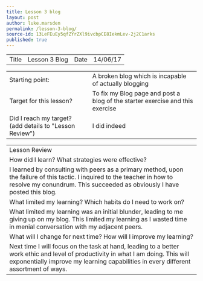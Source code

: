 ```yaml
---
title: Lesson 3 blog
layout: post
author: luke.marsden
permalink: /lesson-3-blog/
source-id: 13LeFEuEy5qfZYrZXl9ivcbpCE8IekmLev-2j2C1arks
published: true
---
```

<table>
  <tr>
    <td>Title</td>
    <td>Lesson 3 Blog</td>
    <td>Date</td>
    <td>14/06/17</td>
  </tr>
</table>


<table>
  <tr>
    <td>Starting point:</td>
    <td>A broken blog which is incapable of actually blogging</td>
  </tr>
  <tr>
    <td>Target for this lesson?</td>
    <td>To fix my Blog page and post a blog of the starter exercise and this exercise</td>
  </tr>
  <tr>
    <td>Did I reach my target? 
(add details to "Lesson Review")</td>
    <td> I did indeed</td>
  </tr>
</table>


<table>
  <tr>
    <td>Lesson Review</td>
  </tr>
  <tr>
    <td>How did I learn? What strategies were effective? </td>
  </tr>
  <tr>
    <td>I learned by consulting with peers as a primary method, upon the failure of this tactic. I inquired to the teacher in how to resolve my conundrum. This succeeded as obviously I have posted this blog. </td>
  </tr>
  <tr>
    <td>What limited my learning? Which habits do I need to work on? </td>
  </tr>
  <tr>
    <td>What limited my learning was an initial blunder, leading to me giving up on my blog. This limited my learning as I wasted time in menial conversation with my adjacent peers.</td>
  </tr>
  <tr>
    <td>What will I change for next time? How will I improve my learning?</td>
  </tr>
  <tr>
    <td>Next time I will focus on the task at hand, leading to a better work ethic and level of productivity in what I am doing. This will exponentially improve my learning capabilities in every different assortment of ways.</td>
  </tr>
</table>


